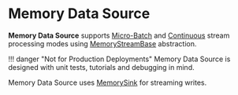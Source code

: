 # Memory Data Source

**Memory Data Source** supports [Micro-Batch](../../micro-batch-execution/index.md) and [Continuous](../../continuous-execution/index.md) stream processing modes using [MemoryStreamBase](MemoryStreamBase.md) abstraction.

!!! danger "Not for Production Deployments"
    Memory Data Source is designed with unit tests, tutorials and debugging in mind.

Memory Data Source uses [MemorySink](MemorySink.md) for streaming writes.

<!---
## Review Me

[cols="30,35,35",options="header",width="100%"]
|===
| Stream Processing
| Source
| Sink

| [Micro-Batch](../../micro-batch-execution/index.md)
| [MemoryStream](MemoryStream.md)
| [MemorySink](MemorySink.md)

| [Continuous](../../continuous-execution/index.md)
| [ContinuousMemoryStream](ContinuousMemoryStream.md)
| [MemorySink](MemorySink.md)

|===

=== [[memory-sink]] Memory Sink

Memory sink requires that a streaming query has a name (defined using [DataStreamWriter.queryName](../../DataStreamWriter.md#queryName) or `queryName` option).

Memory sink may optionally define checkpoint location using `checkpointLocation` option that is used to recover from for [Complete](../../OutputMode.md#Complete) output mode only.

### Memory Sink and CreateViewCommand

When a streaming query with `memory` sink is [started](../../DataStreamWriter.md#start), [DataStreamWriter](../../DataStreamWriter.md) uses `Dataset.createOrReplaceTempView` operator to create or replace a local temporary view with the name of the query (which is required).

![Memory Sink and CreateViewCommand](../../images/memory-sink-webui-createviewcommand.png)

## Examples

.Memory Source in Micro-Batch Stream Processing
[source, scala]
----
val spark: SparkSession = ???

implicit val ctx = spark.sqlContext

import org.apache.spark.sql.execution.streaming.MemoryStream
// It uses two implicits: Encoder[Int] and SQLContext
val intsIn = MemoryStream[Int]

val ints = intsIn.toDF
  .withColumn("t", current_timestamp())
  .withWatermark("t", "5 minutes")
  .groupBy(window($"t", "5 minutes") as "window")
  .agg(count("*") as "total")

import org.apache.spark.sql.streaming.{OutputMode, Trigger}
import scala.concurrent.duration._
val totalsOver5mins = ints.
  writeStream.
  format("memory").
  queryName("totalsOver5mins").
  outputMode(OutputMode.Append).
  trigger(Trigger.ProcessingTime(10.seconds)).
  start

val zeroOffset = intsIn.addData(0, 1, 2)
totalsOver5mins.processAllAvailable()
spark.table("totalsOver5mins").show

scala> intsOut.show
+-----+
|value|
+-----+
|    0|
|    1|
|    2|
+-----+

memoryQuery.stop()
----

.Memory Sink in Micro-Batch Stream Processing
[source, scala]
----
val queryName = "memoryDemo"
val sq = spark
  .readStream
  .format("rate")
  .load
  .writeStream
  .format("memory")
  .queryName(queryName)
  .start

// The name of the streaming query is an in-memory table
val showAll = sql(s"select * from $queryName")
scala> showAll.show(truncate = false)
+-----------------------+-----+
|timestamp              |value|
+-----------------------+-----+
|2019-10-10 15:19:16.431|42   |
|2019-10-10 15:19:17.431|43   |
+-----------------------+-----+

import org.apache.spark.sql.streaming.StreamingQuery
assert(sq.isInstanceOf[StreamingQuery])

import org.apache.spark.sql.execution.streaming.StreamingQueryWrapper
val se = sq.asInstanceOf[StreamingQueryWrapper].streamingQuery

import org.apache.spark.sql.execution.streaming.MemorySink
val sink = se.sink.asInstanceOf[MemorySink]

assert(sink.toString == "MemorySink")

sink.clear()
----
-->
